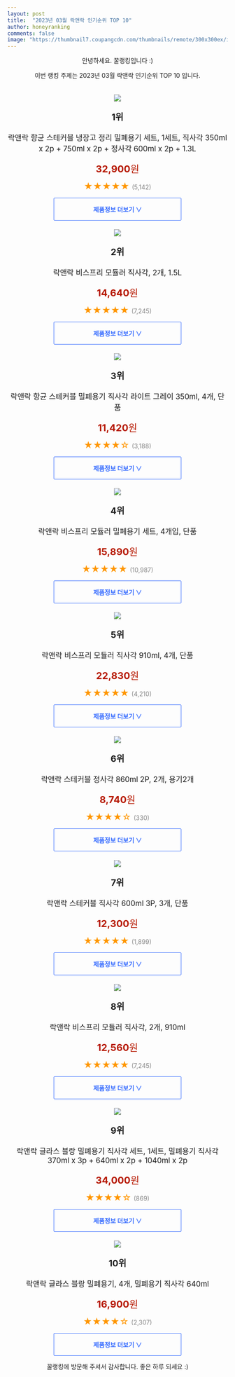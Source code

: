 ```yaml
---
layout: post
title:  "2023년 03월 락앤락 인기순위 TOP 10"
author: honeyranking
comments: false
image: "https://thumbnail7.coupangcdn.com/thumbnails/remote/300x300ex/image/retail/images/15019333021083-1a4b6840-ce29-4a6d-8456-9b82b62fdba4.jpg"
---
```

<p style="text-align: center;">안녕하세요. 꿀랭킹입니다 :)</p>
<p style="text-align: center;">이번 랭킹 주제는 2023년 03월 락앤락 인기순위 TOP 10 입니다.</p><center><img src="https://thumbnail7.coupangcdn.com/thumbnails/remote/300x300ex/image/retail/images/15019333021083-1a4b6840-ce29-4a6d-8456-9b82b62fdba4.jpg" style="margin-top:20px" /></center><p style="text-align: center; font-size: 20px"><b>1위</b></p><p style="text-align: center; font-size: 17px">락앤락 향균 스테커블 냉장고 정리 밀폐용기 세트, 1세트, 직사각 350ml x 2p + 750ml x 2p + 정사각 600ml x 2p + 1.3L</p><p style="text-align: center;"><span style="color: #b61800; font-size: 22px;"><b>32,900</b>원</span></p><p style="text-align: center;"><span style="color: #ff9600; font-size: 20px;">★★★★★ </span><span style="color: #878787;">(5,142)</span></p><center><a href="https://link.coupang.com/a/TkYzT"><div style="font-size: 14px; display: inline-block; padding: 15px 90px; color: #346aff; border-radius: 2px; border: 1px solid #346aff; cursor: pointer;"><b>제품정보 더보기 &or;</b></div></a></center><center><img src="https://thumbnail10.coupangcdn.com/thumbnails/remote/300x300ex/image/retail/images/9265849118123105-e85282f3-8c8d-4a8a-9f3e-54e4bb31d71b.jpg" style="margin-top:20px" /></center><p style="text-align: center; font-size: 20px"><b>2위</b></p><p style="text-align: center; font-size: 17px">락앤락 비스프리 모듈러 직사각, 2개, 1.5L</p><p style="text-align: center;"><span style="color: #b61800; font-size: 22px;"><b>14,640</b>원</span></p><p style="text-align: center;"><span style="color: #ff9600; font-size: 20px;">★★★★★ </span><span style="color: #878787;">(7,245)</span></p><center><a href="https://link.coupang.com/a/TkYzV"><div style="font-size: 14px; display: inline-block; padding: 15px 90px; color: #346aff; border-radius: 2px; border: 1px solid #346aff; cursor: pointer;"><b>제품정보 더보기 &or;</b></div></a></center><center><img src="https://thumbnail9.coupangcdn.com/thumbnails/remote/300x300ex/image/retail/images/9450789278529138-67d45f20-fe40-4de6-94ef-8f69a6a7d332.jpg" style="margin-top:20px" /></center><p style="text-align: center; font-size: 20px"><b>3위</b></p><p style="text-align: center; font-size: 17px">락앤락 항균 스테커블 밀폐용기 직사각 라이트 그레이 350ml, 4개, 단품</p><p style="text-align: center;"><span style="color: #b61800; font-size: 22px;"><b>11,420</b>원</span></p><p style="text-align: center;"><span style="color: #ff9600; font-size: 20px;">★★★★☆ </span><span style="color: #878787;">(3,188)</span></p><center><a href="https://link.coupang.com/a/TkYz0"><div style="font-size: 14px; display: inline-block; padding: 15px 90px; color: #346aff; border-radius: 2px; border: 1px solid #346aff; cursor: pointer;"><b>제품정보 더보기 &or;</b></div></a></center><center><img src="https://thumbnail9.coupangcdn.com/thumbnails/remote/300x300ex/image/retail/images/554817925297150-6deb2e14-b22b-4159-b696-e3b7c744b862.jpg" style="margin-top:20px" /></center><p style="text-align: center; font-size: 20px"><b>4위</b></p><p style="text-align: center; font-size: 17px">락앤락 비스프리 모듈러 밀폐용기 세트, 4개입, 단품</p><p style="text-align: center;"><span style="color: #b61800; font-size: 22px;"><b>15,890</b>원</span></p><p style="text-align: center;"><span style="color: #ff9600; font-size: 20px;">★★★★★ </span><span style="color: #878787;">(10,987)</span></p><center><a href="https://link.coupang.com/a/TkYz6"><div style="font-size: 14px; display: inline-block; padding: 15px 90px; color: #346aff; border-radius: 2px; border: 1px solid #346aff; cursor: pointer;"><b>제품정보 더보기 &or;</b></div></a></center><center><img src="https://thumbnail10.coupangcdn.com/thumbnails/remote/300x300ex/image/retail/images/741501670775739-807bac5d-6c78-4c2a-982a-09c4817f46dd.jpg" style="margin-top:20px" /></center><p style="text-align: center; font-size: 20px"><b>5위</b></p><p style="text-align: center; font-size: 17px">락앤락 비스프리 모듈러 직사각 910ml, 4개, 단품</p><p style="text-align: center;"><span style="color: #b61800; font-size: 22px;"><b>22,830</b>원</span></p><p style="text-align: center;"><span style="color: #ff9600; font-size: 20px;">★★★★★ </span><span style="color: #878787;">(4,210)</span></p><center><a href="https://www.coupang.com/vp/products/232941539?itemId=739923995&q=%EB%9D%BD%EC%95%A4%EB%9D%BD&sourceType=search&searchId=78cd6cd63e6d4cccb8fa2180699a8b38"><div style="font-size: 14px; display: inline-block; padding: 15px 90px; color: #346aff; border-radius: 2px; border: 1px solid #346aff; cursor: pointer;"><b>제품정보 더보기 &or;</b></div></a></center><center><img src="https://thumbnail9.coupangcdn.com/thumbnails/remote/300x300ex/image/product/image/vendoritem/2019/07/05/4856629655/e44810c3-7f6a-47b1-9a8b-98590d7ad5e1.jpg" style="margin-top:20px" /></center><p style="text-align: center; font-size: 20px"><b>6위</b></p><p style="text-align: center; font-size: 17px">락앤락 스테커블 정사각 860ml 2P, 2개, 용기2개</p><p style="text-align: center;"><span style="color: #b61800; font-size: 22px;"><b>8,740</b>원</span></p><p style="text-align: center;"><span style="color: #ff9600; font-size: 20px;">★★★★☆ </span><span style="color: #878787;">(330)</span></p><center><a href="https://link.coupang.com/a/TkYz9"><div style="font-size: 14px; display: inline-block; padding: 15px 90px; color: #346aff; border-radius: 2px; border: 1px solid #346aff; cursor: pointer;"><b>제품정보 더보기 &or;</b></div></a></center><center><img src="https://thumbnail8.coupangcdn.com/thumbnails/remote/300x300ex/image/retail/images/388601512622483-f4227bd1-21fe-488d-bbb1-78642f7da1ba.jpg" style="margin-top:20px" /></center><p style="text-align: center; font-size: 20px"><b>7위</b></p><p style="text-align: center; font-size: 17px">락앤락 스테커블 직사각 600ml 3P, 3개, 단품</p><p style="text-align: center;"><span style="color: #b61800; font-size: 22px;"><b>12,300</b>원</span></p><p style="text-align: center;"><span style="color: #ff9600; font-size: 20px;">★★★★★ </span><span style="color: #878787;">(1,899)</span></p><center><a href="https://link.coupang.com/a/TkYAb"><div style="font-size: 14px; display: inline-block; padding: 15px 90px; color: #346aff; border-radius: 2px; border: 1px solid #346aff; cursor: pointer;"><b>제품정보 더보기 &or;</b></div></a></center><center><img src="https://thumbnail9.coupangcdn.com/thumbnails/remote/300x300ex/image/retail/images/208002622109167-2fd64ea5-85c3-4500-a36d-b25b30bf3802.jpg" style="margin-top:20px" /></center><p style="text-align: center; font-size: 20px"><b>8위</b></p><p style="text-align: center; font-size: 17px">락앤락 비스프리 모듈러 직사각, 2개, 910ml</p><p style="text-align: center;"><span style="color: #b61800; font-size: 22px;"><b>12,560</b>원</span></p><p style="text-align: center;"><span style="color: #ff9600; font-size: 20px;">★★★★★ </span><span style="color: #878787;">(7,245)</span></p><center><a href="https://link.coupang.com/a/TkYAd"><div style="font-size: 14px; display: inline-block; padding: 15px 90px; color: #346aff; border-radius: 2px; border: 1px solid #346aff; cursor: pointer;"><b>제품정보 더보기 &or;</b></div></a></center><center><img src="https://thumbnail7.coupangcdn.com/thumbnails/remote/300x300ex/image/retail/images/1148856301602300-2f29d221-db40-4c57-957c-54f4aa0b4fea.jpg" style="margin-top:20px" /></center><p style="text-align: center; font-size: 20px"><b>9위</b></p><p style="text-align: center; font-size: 17px">락앤락 글라스 블랑 밀폐용기 직사각 세트, 1세트, 밀폐용기 직사각 370ml x 3p + 640ml x 2p + 1040ml x 2p</p><p style="text-align: center;"><span style="color: #b61800; font-size: 22px;"><b>34,000</b>원</span></p><p style="text-align: center;"><span style="color: #ff9600; font-size: 20px;">★★★★☆ </span><span style="color: #878787;">(869)</span></p><center><a href="https://link.coupang.com/a/TkYAf"><div style="font-size: 14px; display: inline-block; padding: 15px 90px; color: #346aff; border-radius: 2px; border: 1px solid #346aff; cursor: pointer;"><b>제품정보 더보기 &or;</b></div></a></center><center><img src="https://thumbnail8.coupangcdn.com/thumbnails/remote/300x300ex/image/retail/images/2021/09/08/14/7/f1b29d65-1fe4-4c5d-ad67-79c34d1d79d9.jpg" style="margin-top:20px" /></center><p style="text-align: center; font-size: 20px"><b>10위</b></p><p style="text-align: center; font-size: 17px">락앤락 글라스 블랑 밀폐용기, 4개, 밀폐용기 직사각 640ml</p><p style="text-align: center;"><span style="color: #b61800; font-size: 22px;"><b>16,900</b>원</span></p><p style="text-align: center;"><span style="color: #ff9600; font-size: 20px;">★★★★☆ </span><span style="color: #878787;">(2,307)</span></p><center><a href="https://link.coupang.com/a/TkYAh"><div style="font-size: 14px; display: inline-block; padding: 15px 90px; color: #346aff; border-radius: 2px; border: 1px solid #346aff; cursor: pointer;"><b>제품정보 더보기 &or;</b></div></a></center><p style="text-align: center;">꿀랭킹에 방문해 주셔서 감사합니다. 좋은 하루 되세요 :)</p>